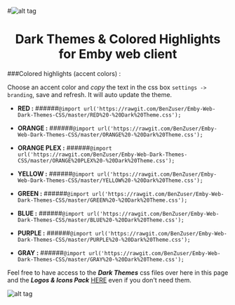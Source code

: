 #![alt tag](https://cdn.rawgit.com/BenZuser/Emby-Dark-Themes-Resources/master/images/screenshots/Header.png)
<h1 align="center" font size="18">Dark Themes & Colored Highlights for Emby web client</h1>

###Colored highlights (accent colors) :

Choose an accent color and *copy* the text in the css box `settings -> branding`, save and refresh. It will auto update the theme.

* **RED :**
######`@import url('https://rawgit.com/BenZuser/Emby-Web-Dark-Themes-CSS/master/RED%20-%20Dark%20Theme.css');`

* **ORANGE :**
######`@import url('https://rawgit.com/BenZuser/Emby-Web-Dark-Themes-CSS/master/ORANGE%20-%20Dark%20Theme.css');`

* **ORANGE PLEX :**
######`@import url('https://rawgit.com/BenZuser/Emby-Web-Dark-Themes-CSS/master/ORANGE%20PLEX%20-%20Dark%20Theme.css');`

* **YELLOW :**
######`@import url('https://rawgit.com/BenZuser/Emby-Web-Dark-Themes-CSS/master/YELLOW%20-%20Dark%20Theme.css');` 

* **GREEN :**
######`@import url('https://rawgit.com/BenZuser/Emby-Web-Dark-Themes-CSS/master/GREEN%20-%20Dark%20Theme.css');`

* **BLUE :**
######`@import url('https://rawgit.com/BenZuser/Emby-Web-Dark-Themes-CSS/master/BLUE%20-%20Dark%20Theme.css');`

* **PURPLE :**
######`@import url('https://rawgit.com/BenZuser/Emby-Web-Dark-Themes-CSS/master/PURPLE%20-%20Dark%20Theme.css');` 

* **GRAY :**
######`@import url('https://rawgit.com/BenZuser/Emby-Web-Dark-Themes-CSS/master/GRAY%20-%20Dark%20Theme.css');`  

Feel free to have access to the _**Dark Themes**_ css files over here in this page and the _**Logos & Icons Pack**_ [HERE](https://github.com/BenZuser/Emby-Dark-Themes-Resources/tree/605cea05c8a0b0a17ffe5ac1062b54c9b4e01f6f/images/logos-and-icons) even if you don't need them.

![alt tag](https://cdn.rawgit.com/BenZuser/Emby-Dark-Themes-Resources/master/images/screenshots/Emby%20Dark%20Themes%20no%20Header.png)
